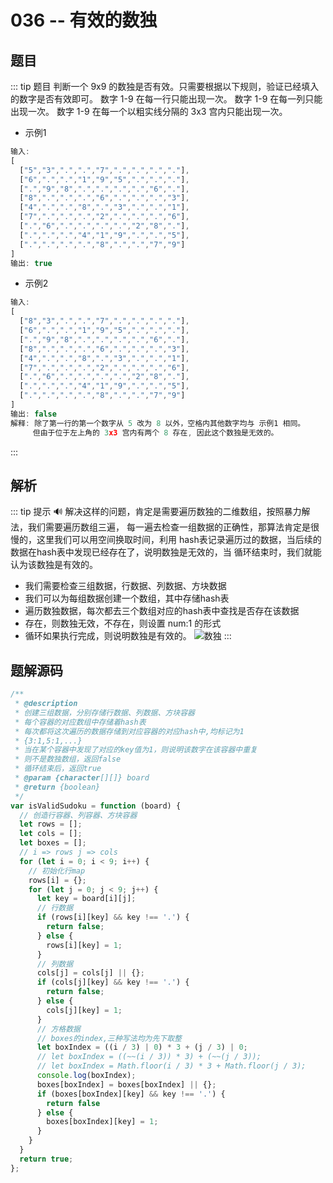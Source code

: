 # 036 -- 有效的数独

## 题目
::: tip 题目
判断一个 9x9 的数独是否有效。只需要根据以下规则，验证已经填入的数字是否有效即可。
数字 1-9 在每一行只能出现一次。
数字 1-9 在每一列只能出现一次。
数字 1-9 在每一个以粗实线分隔的 3x3 宫内只能出现一次。

* 示例1
```js
输入:
[
  ["5","3",".",".","7",".",".",".","."],
  ["6",".",".","1","9","5",".",".","."],
  [".","9","8",".",".",".",".","6","."],
  ["8",".",".",".","6",".",".",".","3"],
  ["4",".",".","8",".","3",".",".","1"],
  ["7",".",".",".","2",".",".",".","6"],
  [".","6",".",".",".",".","2","8","."],
  [".",".",".","4","1","9",".",".","5"],
  [".",".",".",".","8",".",".","7","9"]
]
输出: true
```

* 示例2
```js
输入:
[
  ["8","3",".",".","7",".",".",".","."],
  ["6",".",".","1","9","5",".",".","."],
  [".","9","8",".",".",".",".","6","."],
  ["8",".",".",".","6",".",".",".","3"],
  ["4",".",".","8",".","3",".",".","1"],
  ["7",".",".",".","2",".",".",".","6"],
  [".","6",".",".",".",".","2","8","."],
  [".",".",".","4","1","9",".",".","5"],
  [".",".",".",".","8",".",".","7","9"]
]
输出: false
解释: 除了第一行的第一个数字从 5 改为 8 以外，空格内其他数字均与 示例1 相同。
     但由于位于左上角的 3x3 宫内有两个 8 存在, 因此这个数独是无效的。
```
:::

## 解析 <Badge text="解法说明"/>
::: tip 提示
:loud_sound:
解决这样的问题，肯定是需要遍历数独的二维数组，按照暴力解法，我们需要遍历数组三遍，
每一遍去检查一组数据的正确性，那算法肯定是很慢的，这里我们可以用空间换取时间，利用
hash表记录遍历过的数据，当后续的数据在hash表中发现已经存在了，说明数独是无效的，当
循环结束时，我们就能认为该数独是有效的。
* 我们需要检查三组数据，行数据、列数据、方块数据
* 我们可以为每组数据创建一个数组，其中存储hash表
* 遍历数独数据，每次都去三个数组对应的hash表中查找是否存在该数据
* 存在，则数独无效，不存在，则设置 num:1 的形式
* 循环如果执行完成，则说明数独是有效的。
![数独](~@Algorithm/algorithm/image/isValidSudoku.png)
:::

## 题解源码
```js
/**
 * @description
 * 创建三组数据，分别存储行数据、列数据、方块容器
 * 每个容器的对应数组中存储着hash表
 * 每次都将这次遍历的数据存储到对应容器的对应hash中,均标记为1
 * {3:1,5:1,...}
 * 当在某个容器中发现了对应的key值为1，则说明该数字在该容器中重复
 * 则不是数独数组，返回false
 * 循环结束后，返回true
 * @param {character[][]} board
 * @return {boolean}
 */
var isValidSudoku = function (board) {
  // 创造行容器、列容器、方块容器
  let rows = [];
  let cols = [];
  let boxes = [];
  // i => rows j => cols
  for (let i = 0; i < 9; i++) {
    // 初始化行map
    rows[i] = {};
    for (let j = 0; j < 9; j++) {
      let key = board[i][j];
      // 行数据
      if (rows[i][key] && key !== '.') {
        return false;
      } else {
        rows[i][key] = 1;
      }
      // 列数据
      cols[j] = cols[j] || {};
      if (cols[j][key] && key !== '.') {
        return false;
      } else {
        cols[j][key] = 1;
      }
      // 方格数据
      // boxes的index,三种写法均为先下取整
      let boxIndex = ((i / 3) | 0) * 3 + (j / 3) | 0;
      // let boxIndex = ((~~(i / 3)) * 3) + (~~(j / 3));
      // let boxIndex = Math.floor(i / 3) * 3 + Math.floor(j / 3);
      console.log(boxIndex);
      boxes[boxIndex] = boxes[boxIndex] || {};
      if (boxes[boxIndex][key] && key !== '.') {
        return false
      } else {
        boxes[boxIndex][key] = 1;
      }
    }
  }
  return true;
};
```